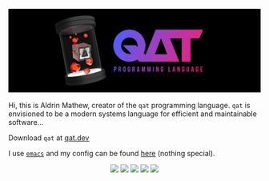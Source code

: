 ![qat_colorful_cover](https://github.com/qatlang/media/raw/main/images/qat_fancy_cover.png)

Hi, this is Aldrin Mathew, creator of the `qat` programming language. `qat` is envisioned to be a modern systems language for efficient and maintainable software...

Download `qat` at [qat.dev](https://qat.dev)

I use [`emacs`](https://www.gnu.org/software/emacs/download.html) and my config can be found [here](https://github.com/aldrinmathew/emacs-config) (nothing special).

<div>
	<center>
		<a href="https://github.com/qatlang/qat/releases"><img src="https://img.shields.io/badge/Download-444444?style=for-the-badge&logo=github&logoColor=white"/></a>
		<a href="https://github.com/sponsors/aldrinmathew" target="_blank" rel="noopener noreferrer"><img src="https://img.shields.io/badge/SPONSOR-9900FF?style=for-the-badge&logo=github&logoColor=white"/></a>
		<a href="https://qat.dev" target="_blank" rel="noopener noreferrer"><img src="https://img.shields.io/badge/qat.dev-444444?style=for-the-badge&logoColor=white"/></a>
		<a href="https://youtube.com/c/aldrinmathew" target="_blank" rel="noopener noreferrer"><img src="https://img.shields.io/badge/YouTube-FF0000?style=for-the-badge&logo=youtube&logoColor=white"/></a>
		<a href="https://discord.gg/CNW3Uvptvd" target="_blank" rel="noopener noreferrer"><img src="https://img.shields.io/badge/Discord-3366DD?style=for-the-badge&logo=discord&logoColor=white"/></a>
	</center>
</div>
